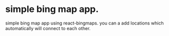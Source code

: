 # simple bing map app.
simple bing map app using react-bingmaps.
you can a add locations which automatically will connect to each other.